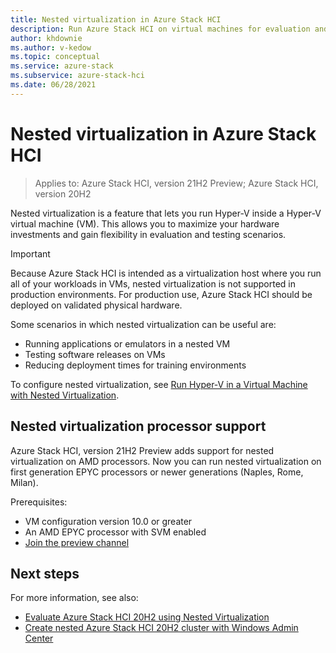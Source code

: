 ```yaml
---
title: Nested virtualization in Azure Stack HCI
description: Run Azure Stack HCI on virtual machines for evaluation and testing.
author: khdownie
ms.author: v-kedow
ms.topic: conceptual
ms.service: azure-stack
ms.subservice: azure-stack-hci
ms.date: 06/28/2021
---
```


# Nested virtualization in Azure Stack HCI

> Applies to: Azure Stack HCI, version 21H2 Preview; Azure Stack HCI, version 20H2

Nested virtualization is a feature that lets you run Hyper-V inside a Hyper-V virtual machine (VM). This allows you to maximize your hardware investments and gain flexibility in evaluation and testing scenarios.

   > [!IMPORTANT]
   > Because Azure Stack HCI is intended as a virtualization host where you run all of your workloads in VMs, nested virtualization is not supported in production environments. For production use, Azure Stack HCI should be deployed on validated physical hardware.

Some scenarios in which nested virtualization can be useful are:

- Running applications or emulators in a nested VM
- Testing software releases on VMs
- Reducing deployment times for training environments

To configure nested virtualization, see [Run Hyper-V in a Virtual Machine with Nested Virtualization](/virtualization/hyper-v-on-windows/user-guide/nested-virtualization).

## Nested virtualization processor support

Azure Stack HCI, version 21H2 Preview adds support for nested virtualization on AMD processors. Now you can run nested virtualization on first generation EPYC processors or newer generations (Naples, Rome, Milan).
 
Prerequisites:

- VM configuration version 10.0 or greater
- An AMD EPYC processor with SVM enabled
- [Join the preview channel](../manage/preview-channel.md)

## Next steps

For more information, see also:

- [Evaluate Azure Stack HCI 20H2 using Nested Virtualization](https://github.com/Azure/AzureStackHCI-EvalGuide/blob/main/nested/README.md)
- [Create nested Azure Stack HCI 20H2 cluster with Windows Admin Center](https://github.com/Azure/AzureStackHCI-EvalGuide/blob/main/nested/steps/4_AzSHCICluster.md)
